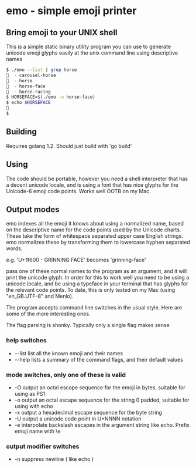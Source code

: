 # emo - simple emoji printer

## Bring emoji to your UNIX shell

This is a simple static binary utility program you can use to generate unicode emoji glyphs easily at the unix command line using descriptive names

```bash
$ ./emo --list | grep horse
🎠  - carousel-horse
🐎  - horse
🐴  - horse-face
🏇  - horse-racing
$ HORSEFACE=$(./emo -n horse-face)
$ echo $HORSEFACE
🐴
$ 
```
## Building

Requires golang 1.2. Should just build with 'go build'

## Using

The code should be portable, however you need a shell interpreter that has a decent unicode locale, and is using a font that has nice glyphs for the Unicode-6 emoji code points. Works well OOTB on my Mac.

## Output modes

emo indexes all the emoji it knows about using a normalized name, based on the descriptive name for the code points used by the Unicode charts. These take the form of whitespace separated upper case English strings. emo normalizes these by transforming them to lowercase hyphen separated words.

e.g. 'U+1f600 - GRINNING FACE' becomes 'grinning-face'

pass one of these normal names to the program as an argument, and it will print the unicode glyph. In order for this to work well you need to be using a unicode locale, and be using a typeface in your terminal that has glyphs for the relevant code points. To date, this is only tested on my Mac (using "en_GB.UTF-8" and Menlo).

The program accepts command line switches in the usual style. Here are some of the more interesting ones.

The flag parsing is shonky. Typically only a single flag makes sense 

### help switches

* --list list all the known emoji and their names
* --help lists a summary of the command flags, and their default values

### mode switches, only one of these is valid

* -O output an octal escape sequence for the emoji in bytes, suitable for using as PS1
* -o output an octal escape sequence for the string 0 padded, suitable for using with echo
* -x output a hexadecimal escape sequence for the byte string
* -U output a unicode code point in U+NNNN notation
* -e interpolate backslash escapes in the argument string like echo. Prefix emoji name with \e

### output modifier switches

* -n suppress newline ( like echo )


